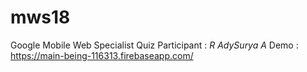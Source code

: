 # mws18
Google Mobile Web Specialist Quiz
Participant : *R AdySurya A*
Demo : https://main-being-116313.firebaseapp.com/
